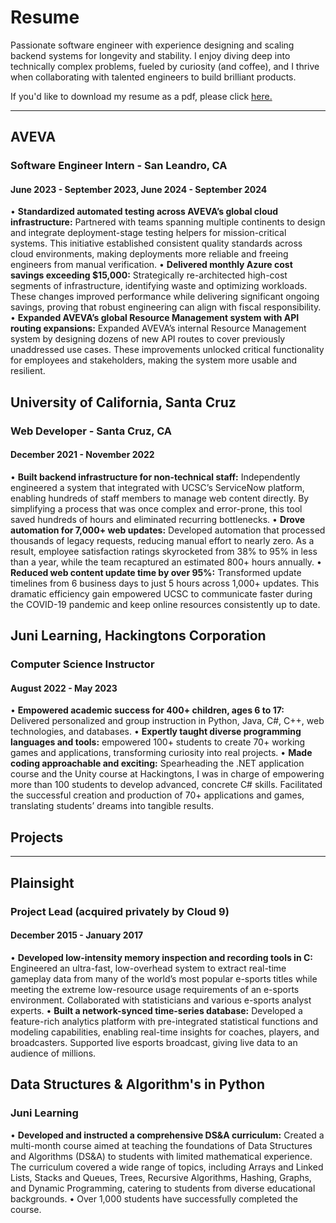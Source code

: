 # Resume

Passionate software engineer with experience designing and scaling backend systems for longevity and stability. I enjoy diving deep
into technically complex problems, fueled by curiosity (and coffee), and I thrive when collaborating with talented engineers to build
brilliant products.

If you'd like to download my resume as a pdf, please click [here.](Resume.pdf)

---
## AVEVA
### Software Engineer Intern - San Leandro, CA
#### June 2023 - September 2023, June 2024 - September 2024
• **Standardized automated testing across AVEVA’s global cloud infrastructure:** Partnered with teams spanning multiple continents
to design and integrate deployment-stage testing helpers for mission-critical systems. This initiative established consistent quality standards
across cloud environments, making deployments more reliable and freeing engineers from manual verification.
• **Delivered monthly Azure cost savings exceeding $15,000:** Strategically re-architected high-cost segments of infrastructure,
identifying waste and optimizing workloads. These changes improved performance while delivering significant ongoing savings, proving that
robust engineering can align with fiscal responsibility.
• **Expanded AVEVA’s global Resource Management system with API routing expansions:** Expanded AVEVA’s internal Resource
Management system by designing dozens of new API routes to cover previously unaddressed use cases. These improvements unlocked
critical functionality for employees and stakeholders, making the system more usable and resilient.

## University of California, Santa Cruz
### Web Developer - Santa Cruz, CA
#### December 2021 - November 2022
• **Built backend infrastructure for non-technical staff:** Independently engineered a system that integrated with UCSC’s ServiceNow
platform, enabling hundreds of staff members to manage web content directly. By simplifying a process that was once complex and
error-prone, this tool saved hundreds of hours and eliminated recurring bottlenecks.
• **Drove automation for 7,000+ web updates:** Developed automation that processed thousands of legacy requests, reducing manual
effort to nearly zero. As a result, employee satisfaction ratings skyrocketed from 38% to 95% in less than a year, while the team recaptured
an estimated 800+ hours annually.
• **Reduced web content update time by over 95%:** Transformed update timelines from 6 business days to just 5 hours across 1,000+
updates. This dramatic efficiency gain empowered UCSC to communicate faster during the COVID-19 pandemic and keep online resources
consistently up to date.

## Juni Learning, Hackingtons Corporation
### Computer Science Instructor
#### August 2022 - May 2023
• **Empowered academic success for 400+ children, ages 6 to 17:** Delivered personalized and group instruction in Python, Java, C#,
C++, web technologies, and databases.
• **Expertly taught diverse programming languages and tools:** empowered 100+ students to create 70+ working games and
applications, transforming curiosity into real projects.
• **Made coding approachable and exciting:** Spearheading the .NET application course and the Unity course at Hackingtons, I was in
charge of empowering more than 100 students to develop advanced, concrete C# skills. Facilitated the successful creation and production of
70+ applications and games, translating students’ dreams into tangible results.

## Projects
---
## Plainsight
### Project Lead (acquired privately by Cloud 9)
#### December 2015 - January 2017

• **Developed low-intensity memory inspection and recording tools in C:** Engineered an ultra-fast, low-overhead system to extract
real-time gameplay data from many of the world’s most popular e-sports titles while meeting the extreme low-resource usage requirements of
an e-sports environment. Collaborated with statisticians and various e-sports analyst experts.
• **Built a network-synced time-series database:** Developed a feature-rich analytics platform with pre-integrated statistical functions and
modeling capabilities, enabling real-time insights for coaches, players, and broadcasters. Supported live esports broadcast, giving live data to
an audience of millions.

## Data Structures & Algorithm's in Python
### Juni Learning
• **Developed and instructed a comprehensive DS&A curriculum:** Created a multi-month course aimed at teaching the foundations of
Data Structures and Algorithms (DS&A) to students with limited mathematical experience. The curriculum covered a wide range of topics,
including Arrays and Linked Lists, Stacks and Queues, Trees, Recursive Algorithms, Hashing, Graphs, and Dynamic Programming, catering
to students from diverse educational backgrounds.
• Over 1,000 students have successfully completed the course.
